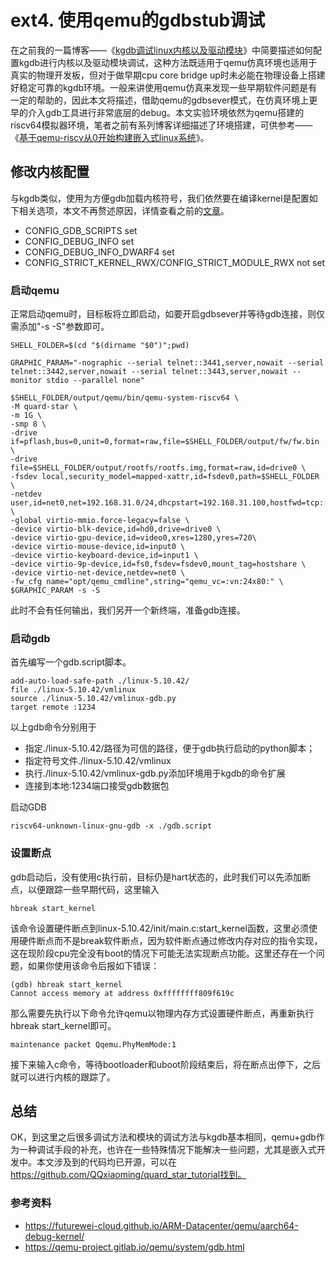 # ext4. 使用qemu的gdbstub调试

在之前我的一篇博客——《[kgdb调试linux内核以及驱动模块](https://blog.csdn.net/weixin_39871788/article/details/120313821)》中简要描述如何配置kgdb进行内核以及驱动模块调试，这种方法既适用于qemu仿真环境也适用于真实的物理开发板，但对于做早期cpu core bridge up时未必能在物理设备上搭建好稳定可靠的kgdb环境。一般来讲使用qemu仿真来发现一些早期软件问题是有一定的帮助的，因此本文将描述，借助qemu的gdbsever模式，在仿真环境上更早的介入gdb工具进行非常底层的debug。本文实验环境依然为qemu搭建的riscv64模拟器环境，笔者之前有系列博客详细描述了环境搭建，可供参考——《[基于qemu-riscv从0开始构建嵌入式linux系统](https://blog.csdn.net/weixin_39871788/article/details/118469061)》。

## 修改内核配置

与kgdb类似，使用为方便gdb加载内核符号，我们依然要在编译kernel是配置如下相关选项，本文不再赘述原因，详情查看之前的[文章](https://blog.csdn.net/weixin_39871788/article/details/120313821)。

- CONFIG_GDB_SCRIPTS set
- CONFIG_DEBUG_INFO set
- CONFIG_DEBUG_INFO_DWARF4 set
- CONFIG_STRICT_KERNEL_RWX/CONFIG_STRICT_MODULE_RWX not set

### 启动qemu

正常启动qemu时，目标板将立即启动，如要开启gdbsever并等待gdb连接，则仅需添加"-s -S"参数即可。

```shell
SHELL_FOLDER=$(cd "$(dirname "$0")";pwd)

GRAPHIC_PARAM="-nographic --serial telnet::3441,server,nowait --serial telnet::3442,server,nowait --serial telnet::3443,server,nowait --monitor stdio --parallel none"

$SHELL_FOLDER/output/qemu/bin/qemu-system-riscv64 \
-M quard-star \
-m 1G \
-smp 8 \
-drive if=pflash,bus=0,unit=0,format=raw,file=$SHELL_FOLDER/output/fw/fw.bin \
-drive file=$SHELL_FOLDER/output/rootfs/rootfs.img,format=raw,id=drive0 \
-fsdev local,security_model=mapped-xattr,id=fsdev0,path=$SHELL_FOLDER \
-netdev user,id=net0,net=192.168.31.0/24,dhcpstart=192.168.31.100,hostfwd=tcp::3522-:22,hostfwd=tcp::3580-:80 \
-global virtio-mmio.force-legacy=false \
-device virtio-blk-device,id=hd0,drive=drive0 \
-device virtio-gpu-device,id=video0,xres=1280,yres=720\
-device virtio-mouse-device,id=input0 \
-device virtio-keyboard-device,id=input1 \
-device virtio-9p-device,id=fs0,fsdev=fsdev0,mount_tag=hostshare \
-device virtio-net-device,netdev=net0 \
-fw_cfg name="opt/qemu_cmdline",string="qemu_vc=:vn:24x80:" \
$GRAPHIC_PARAM -s -S
```

此时不会有任何输出，我们另开一个新终端，准备gdb连接。

### 启动gdb

首先编写一个gdb.script脚本。

```
add-auto-load-safe-path ./linux-5.10.42/
file ./linux-5.10.42/vmlinux 
source ./linux-5.10.42/vmlinux-gdb.py
target remote :1234
```

以上gdb命令分别用于

- 指定./linux-5.10.42/路径为可信的路径，便于gdb执行启动的python脚本；
- 指定符号文件./linux-5.10.42/vmlinux 
- 执行./linux-5.10.42/vmlinux-gdb.py添加环境用于kgdb的命令扩展
- 连接到本地:1234端口接受gdb数据包

启动GDB

```shell
riscv64-unknown-linux-gnu-gdb -x ./gdb.script
```

### 设置断点

gdb启动后，没有使用c执行前，目标仍是hart状态的，此时我们可以先添加断点，以便跟踪一些早期代码，这里输入

```shell
hbreak start_kernel
```

该命令设置硬件断点到linux-5.10.42/init/main.c:start_kernel函数，这里必须使用硬件断点而不是break软件断点，因为软件断点通过修改内存对应的指令实现，这在现阶段cpu完全没有boot的情况下可能无法实现断点功能。这里还存在一个问题，如果你使用该命令后报如下错误：

```shell
(gdb) hbreak start_kernel
Cannot access memory at address 0xffffffff809f619c
```

那么需要先执行以下命令允许qemu以物理内存方式设置硬件断点，再重新执行hbreak start_kernel即可。

```shell
maintenance packet Qqemu.PhyMemMode:1
```

接下来输入c命令，等待bootloader和uboot阶段结束后，将在断点出停下，之后就可以进行内核的跟踪了。

## 总结

OK，到这里之后很多调试方法和模块的调试方法与kgdb基本相同，qemu+gdb作为一种调试手段的补充，也许在一些特殊情况下能解决一些问题，尤其是嵌入式开发中。本文涉及到的代码均已开源，可以在 https://github.com/QQxiaoming/quard_star_tutorial找到。

### 参考资料
  
- https://futurewei-cloud.github.io/ARM-Datacenter/qemu/aarch64-debug-kernel/
- https://qemu-project.gitlab.io/qemu/system/gdb.html
